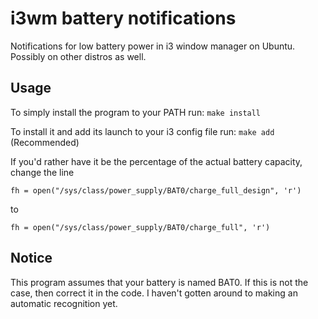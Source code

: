# i3wm battery notifications
Notifications for low battery power in i3 window manager on Ubuntu. Possibly on other distros as well.

## Usage

To simply install the program to your PATH run:
`make install`

To install it and add its launch to your i3 config file run:
`make add` (Recommended)

If you'd rather have it be the percentage of the actual battery capacity, change the line

`fh = open("/sys/class/power_supply/BAT0/charge_full_design", 'r')`

to

`fh = open("/sys/class/power_supply/BAT0/charge_full", 'r')`

## Notice
This program assumes that your battery is named BAT0. If this is not the case, then correct it in the code. I haven't gotten around to making an automatic recognition yet.
